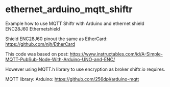 # ethernet_arduino_mqtt_shiftr
Example how to use MQTT Shiftr with Arduino and ethernet shield ENC28J60 Ethernetshield

Shield ENC28J60 pinout the same as EtherCard: https://github.com/njh/EtherCard

This code was based on post: https://www.instructables.com/id/A-Simple-MQTT-PubSub-Node-With-Arduino-UNO-and-ENC/

However using MQTT.h library to use encryption as broker shiftr.io requires.

MQTT library: Arduino: https://github.com/256dpi/arduino-mqtt
